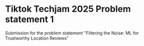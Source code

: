 # Tiktok Techjam 2025 Problem statement 1

Submission for the problem statement "Filtering the Noise: ML for Trustworthy Location Reviews"

